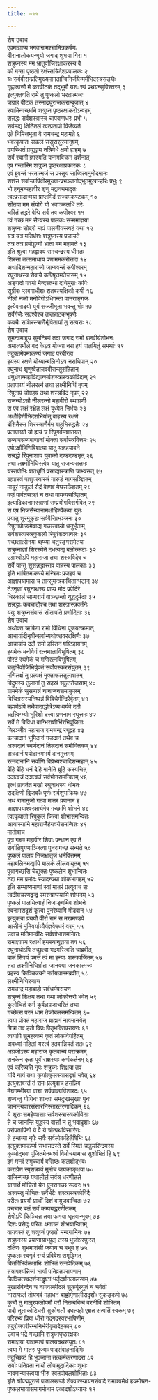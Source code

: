 ```yaml
---
title: ०११

---
```

शेष उवाच  
एवमाज्ञाप्य भगवान्रामश्चामित्रकर्षणः  
वीरानालोकयन्भूयो जगाद शुभया गिरा १  
शत्रुघ्नस्य मम भ्रातुर्वाजिरक्षाकरस्य वै  
को गन्ता पृष्ठतो रक्षंस्तन्निदेशप्रपालकः २  
यः सर्ववीरान्प्रतिमुख्यमागतान्विनिर्जयेन्मर्मभिदस्त्रसङ्घैः  
गृह्णात्वसौ मे करवीटकं तद्भूमौ यशः स्वं प्रथयन्सुविस्तरम् ३  
इत्युक्तवति रामे तु पुष्कलो भरतात्मजः  
जग्राह वीटकं तस्माद्रघुराजकराम्बुजात् ४  
स्वामिन्गच्छामि शत्रुघ्न पृष्ठरक्षाकरोऽन्वहम्  
सन्नद्धः सर्वशस्त्रास्त्र चापबाणधरः प्रभो ५  
सर्वमद्य क्षितितलं त्वत्प्रतापो विजेष्यते  
एते निमित्तभूता वै रामचन्द्र महामते ६  
भवत्कृपातः सकलं ससुरासुरमानुषम्  
उपस्थितं प्रयुद्धाय तन्निषेधे क्षमो ह्यहम् ७  
सर्वं स्वामी ज्ञास्यति यन्ममविक्रम दर्शनात्  
एष गन्तास्मि शत्रुघ्न पृष्ठरक्षाप्रकारकः ८  
एवं ब्रुवन्तं भरतात्मजं स प्रस्तूय साध्वित्यनुमोदमानः  
शशंस सर्वान्कपिवीरमुख्यान्प्रभञ्जनोद्भूतमुखान्हरिः प्रभुः ९  
भो हनूमन्महावीर शृणु मद्वाक्यमादृतः  
त्वत्प्रसादान्मया प्राप्तमिदं राज्यमकण्टकम् १०  
सीतया मम संयोगे यो भवाञ्जलधिं तरेः  
चरितं तद्धरे वेद्मि सर्वं तव कपीश्वर ११  
त्वं गच्छ मम सैन्यस्य पालकः सन्ममाज्ञया  
शत्रुघ्नः सोदरो मह्यं पालनीयस्त्वहं यथा १२  
यत्र यत्र मतिभ्रंशः शत्रुघ्नस्य प्रजायते  
तत्र तत्र प्रबोद्धव्यो भ्राता मम महामते १३  
इति श्रुत्वा महद्वाक्यं रामचन्द्रस्य धीमतः  
शिरसा तत्समाधाय प्रणाममकरोत्तदा १४  
अथादिशन्महाराजो जाम्बवन्तं कपीश्वरम्  
रघुनाथस्य सेवायै कपिषूत्तमतेजसम् १५  
अङ्गदो गवयो मैन्दस्तथा दधिमुखः कपिः  
सुग्रीवः प्लवगाधीशः शतवल्यक्षिकौ कपी १६  
नीलो नलो मनोवेगोऽधिगन्ता वानराङ्गजः  
इत्येवमादयो यूयं सज्जीभूता भवन्तु भोः १७  
सर्वैर्गजैः सदश्वैश्च तप्तहाटकभूषणैः  
कवचैः सशिरस्त्राणैर्भूषितायां तु सत्वराः १८  
शेष उवाच  
सुमन्त्रमाहूय सुमन्त्रिणं तदा जगाद रामो बलवीर्यशोभनः  
अमात्यमौले वद केऽत्र योज्या नरा हयं पालयितुं समर्थाः १९  
तदुक्तमेवमाकर्ण्य जगाद परवीरहा  
हयस्य रक्षणे योग्यान्बलिनोऽत्र नराधिपान् २०  
रघुनाथ शृणुष्वैतान्नववीरान्सुसंहितान्  
धनुर्धरान्महाविद्यान्सर्वशस्त्रास्त्रकोविदान् २१  
प्रतापाग्र्यं नीलरत्नं तथा लक्ष्मीनिधिं नृपम्  
रिपुतापं चोग्रहयं तथा शस्त्रविदं नृपम् २२  
राजन्योऽसौ नीलरत्नो महावीरो रथाग्रणीः  
स एव लक्षं रक्षेत लक्षं युध्येत निर्भयः २३  
अक्षौहिणीभिर्दशभिर्यातु वाहस्य रक्षणे  
दंशितैस्स शिरस्त्राणैर्मम बाहुभिरुद्धतैः २४  
प्रतापाग्र्यो यो ह्ययं च रिपुगर्वमशातयत्  
सव्यापसव्यबाणानां मोक्ता सर्वास्त्रवित्तमः २५  
एषोऽक्षौहिणिविंशत्या यातु यज्ञहयावने  
सन्नद्धो रिपुनाशाय युवाको दण्डदण्डभृत् २६  
तथा लक्ष्मीनिधिस्त्वेष यातु राजन्यसत्तमः  
यस्तपोभिः शतधृतिं प्रसाद्यास्त्राणि चाभ्यसत् २७  
ब्रह्मास्त्रं पाशुपत्यास्त्रं गारुडं नागसञ्ज्ञितम्  
मायूरं नाकुलं रौद्रं वैष्णवं मेघसञ्ज्ञितम् २८  
वज्रं पार्वतसञ्ज्ञं च तथा वायव्यसञ्ज्ञितम्  
इत्यादिकानामस्त्राणां सम्प्रयोगविसर्गवित् २९  
स एष निजसैन्यानामक्षौहिण्यैकया युतः  
प्रयातु शूरमुकुटः सर्ववैरिप्रभञ्जनः ३०  
रिपुतापोऽयमेवाद्य गच्छत्वग्र्यो धनुर्भृताम्  
सर्वशस्त्रास्त्रकुशलो रिपुवंशदवानलः ३१  
गच्छतात्सेनया बह्व्या चतुरङ्गसमेतया  
शत्रुघ्नाज्ञां शिरस्येते दधत्वद्य बलोत्कटाः ३२  
उग्राश्वोऽपि महाराजा तथा शस्त्रविदेष च  
सर्वे यान्तु सुसन्नद्धास्तव वाहस्य पालकाः ३३  
इति भाषितमाकर्ण्य मन्त्रिणः प्रजहर्ष च  
आज्ञापयामास च तान्सुमन्त्रकथितान्भटान् ३४  
तेऽनुज्ञां रघुनाथस्य प्राप्य मोदं प्रपेदिरे  
चिरकालं साम्परायं वाञ्च्छन्तो युद्धदुर्मदाः ३५  
सन्नद्धाः कवचाद्यैश्च तथा शस्त्रास्त्रवर्तनैः  
ययुः शत्रुघ्नसंवासं सीतापति प्रणोदिताः ३६  
शेष उवाच  
अथोक्त ऋषिणा रामो विधिना पूजयत्क्रमात्  
आचार्यादीनृषीन्सर्वान्यथोक्तवरदक्षिणैः ३७  
आचार्याय ददौ रामो हस्तिनं षष्टिहायनम्  
हयमेकं मनोवेगं रत्नमालाविभूषितम् ३८  
पौरटं रथमेकं च मणिरत्नविभूषितम्  
चतुर्भिर्वाजिभिर्युक्तं सर्वोपस्करसंयुतम् ३९  
मणिलक्षं तु प्रत्यक्षं मुक्ताफलतुलाशतम्  
विद्रुमस्य तुलानां तु सहस्रं स्फुटतेजसाम् ४०  
ग्राममेकं सुसम्पन्नं नानाजनसमाकुलम्  
विचित्रसस्यनिष्पन्नं विविधैर्मन्दिरैर्वृतम् ४१  
ब्रह्मणेऽपि तथैवादाद्धोत्रेऽप्यध्वर्यवे ददौ  
ऋत्विग्भ्यो भूरिशो दत्त्वा प्रणनाम रघूत्तमः ४२  
सर्वे ते विविधा वाग्भिराशीर्भिरभिपूजिताः  
चिरञ्जीव महाराज रामचन्द्र रघूद्वह ४३  
कन्यादानं भूमिदानं गजदानं तथैव च  
अश्वदानं स्वर्णदानं तिलदानं समौक्तिकम् ४४  
अन्नदानं पयोदानमभयं दानमुत्तमम्  
रत्नदानानि सर्वाणि विप्रेभ्यश्चादिशन्महान् ४५  
देहि देहि धनं देहि मानेति ब्रूहि कस्यचित्  
ददात्वन्नं ददात्वन्नं सर्वभोगसमन्वितम् ४६  
इत्थं प्रावर्तत मखो रघुनाथस्य धीमतः  
सदक्षिणो द्विजवरैः पूर्णः सर्वशुभक्रियः ४७  
अथ रामानुजो गत्वा मातरं प्रणनाम ह  
आज्ञापयाश्वरक्षार्थमेष गच्छामि शोभने ४८  
त्वत्कृपातो रिपुकुलं जित्वा शोभासमन्वितः  
आयास्यामि महाराजैर्हयवर्यसमन्वितः ४९  
मातोवाच  
पुत्र गच्छ महावीर शिवाः पन्थान एव ते  
सर्वान्रिपुगणाञ्जित्वा पुनरागच्छ सन्मते ५०  
पुष्कलं पालय निजभ्रातृजं धर्मवित्तमम्  
महाबलिनमद्यापि बालकं लीलयायुतम् ५१  
पुत्रागच्छसि चेद्युक्तः पुष्कलेन शुभान्वितः  
तदा मम प्रमोदः स्यादन्यथा शोकभागहम् ५२  
इति सम्भाष्यमाणां स्वां मातरं प्रत्युवाच सः  
त्वदीयचरणद्वन्द्वं स्मरन्प्राप्स्यामि शोभनम् ५३  
पुष्कलं पालयित्वाहं निजाङ्गमिव शोभने  
स्वनामसदृशं कृत्वा पुनरेष्यामि मोदवान् ५४  
इत्युक्त्वा प्रययौ वीरो रामं स मखमण्डपे  
आसीनं मुनिवर्याग्र्यैर्यज्ञवेषधरं वरम् ५५  
उवाच मतिमान्वीरः सर्वशोभासमन्वितः  
रामाज्ञापय रक्षार्थं हयस्यानुज्ञया तव ५६  
रघुनाथोऽपि तच्छ्रुत्वा भद्रमस्त्विति चाब्रवीत्  
बालं स्त्रियं प्रमत्तं त्वं मा हन्याः शस्त्रवर्जितम् ५७  
तदा लक्ष्मीनिधिर्भ्राता जानक्या जनकात्मजः  
प्रहस्य किञ्चिन्नयने नर्तयन्राममब्रवीत् ५८  
लक्ष्मीनिधिरुवाच  
रामचन्द्र महाबाहो सर्वधर्मपरायण  
शत्रुघ्नं शिक्षय तथा यथा लोकोत्तरो भवेत् ५९  
कुलोचितं कर्म कुर्वन्नग्रजाचरितं तथा  
गच्छेत्स परमं धाम तेजोबलसमन्वितम् ६०  
त्वया प्रोक्तं महाराज ब्राह्मणं नावमानयेत्  
पित्रा तव हतो विप्रः पितृभक्तिपरायणः ६१  
त्वयापि सुमहत्कर्म कृतं लोकविगर्हितम्  
अवध्यां महिलां यस्त्वं हतवान्नियतं ततः ६२  
अग्रजोऽस्य महाराज कृतवान्यं पराक्रमम्  
सनकेन कृतः पूर्वं राक्षस्याः कर्णकर्तनम् ६३  
एवं करिष्यति नृपः शत्रुघ्नः शिक्षया तव  
यदि नायं तथा कुर्यात्कुलस्यासदृशं भवेत् ६४  
इत्युक्तवन्तं तं रामः प्रत्युवाच हसन्निव  
मेघगम्भीरया वाचा सर्ववाक्यविशारदः ६५  
शृण्वन्तु योगिनः शान्ताः समदुःखसुखाः पुनः  
जानन्त्यपारसंसारनिस्तारतरणादिकम् ६६  
ये शूराः समहेष्वासाः सर्वशस्त्रास्त्रकोविदाः  
ते च जानन्ति युद्धस्य वार्त्तां न तु भवादृशाः ६७  
परोपतापिनो ये वै ये चोत्पथविसारिणः  
ते हन्तव्या नृपैः सर्वैः सर्वलोकहितैषिभिः ६८  
इत्युक्तमाकर्ण्य सभासदस्ते सर्वे स्मितं चक्रुररिन्दमस्य  
कुम्भोद्भवः पूजितमेनमश्वं विमोचयामास सुशोभितं हि ६९  
इमं मन्त्रं समुच्चार्य वसिष्ठः कलशोद्भवः  
कराग्रेण स्पृशन्नश्वं मुमोच जयकाङ्क्षया ७०  
वाजिन्गच्छ यथालीलं सर्वत्र धरणीतले  
यागार्थे मोचितो येन पुनरागच्छ सत्वरः ७१  
अश्वस्तु मोचितः सर्वैर्भटैः शस्त्रास्त्रकोविदैः  
परीतः प्रययौ प्राचीं दिशं वायुजवान्वितः ७२  
प्रचचार बलं सर्वं कम्पयद्धरणीतलम्  
शेषोऽपि किञ्चिन्न तया फणया धृतवान्भुवम् ७३  
दिशः प्रसेदुः परितः क्ष्मातलं शोभयान्वितम्  
वायवस्तं तु शत्रुघ्नं पृष्ठतो मन्दगामिनः ७४  
शत्रुघ्नस्य प्रयाणायाभ्युद्य तस्य भुजोऽस्फुरत्  
दक्षिणः शुभमाशंसी जयाय च बभूव ह ७५  
पुष्कलः स्वगृहं रम्यं प्रविवेश समृद्धिमत्  
वितर्दिभिर्वलक्षाभिः शोभितं रत्नवेदिकम् ७६  
तत्रापश्यन्निजां भार्यां पतिव्रतपरायणाम्  
किञ्चित्स्वदर्शनाद्धृष्टां भर्तृदर्शनलालसाम् ७७  
मुखारविन्देन च नागवल्लीदलं सुकर्पूरयुतं च चर्वती  
नासाफलं तोयभवं महाधनं बाह्वोर्मृणालीसदृशोः सुकङ्कणे ७८  
कुचौ तु मालूरफलोपमौ वरौ नितम्बबिम्बं वरनीवि शोभितम्  
पादौ तुलाकोटिधरौ सुकोमलौ दधत्यहो एक्षत सत्पतिं स्वकम् ७९  
परिरभ्य प्रियां धीरो गद्गदस्वरभाषिणीम्  
तदुरोजपरीरम्भनिर्भरीकृतदेहकाम् ८०  
उवाच भद्रे गच्छामि शत्रुघ्नपृष्ठरक्षकः  
रामाज्ञया याज्ञमश्वं पालयन्रथसंयुतः ८१  
त्वया मे मातरः पूज्याः पादसंवाहनादिमिः  
तदुच्छिष्टं हि भुञ्जाना तत्कर्मकरणादरा ८२  
सर्वाः पतिव्रता नार्यो लोपामुद्रादिकाः शुभाः  
नावमान्यास्त्वया भीरु स्वतपोबलशोभिताः ८३  
इति श्रीपद्मपुराणे पातालखण्डे शेषवात्स्यायनसंवादे रामाश्वमेधे हयमोचन-  
पुष्कलभार्यासमागमोनाम एकादशोऽध्यायः ११